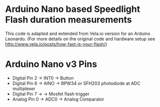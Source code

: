 # Arduino Nano based Speedlight Flash duration measurements
This code is adapted and extended from Vela.io version for an Arduino Leonardo. 
(For more details on the original code and hardware setup see http://www.vela.io/posts/how-fast-is-your-flash/)

# Arduino Nano v3 Pins
- Digital Pin 2 -> INT0 -> Button
- Digital Pin 6 -> AINO -> BPW34 or SFH203 photodiode at ADC multiplexer
- Digital Pin 7 ->      -> Mosfet flash trigger
- Analog Pin 0  -> ADC0 -> Analog Comparator
